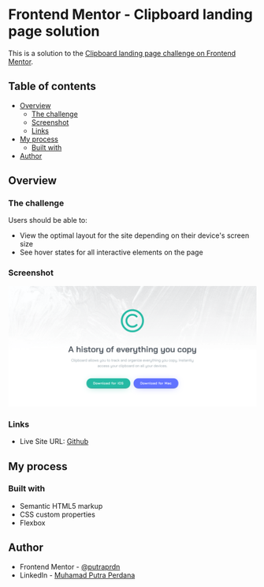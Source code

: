 # Frontend Mentor - Clipboard landing page solution

This is a solution to the [Clipboard landing page challenge on Frontend Mentor](https://www.frontendmentor.io/challenges/clipboard-landing-page-5cc9bccd6c4c91111378ecb9). 

## Table of contents

- [Overview](#overview)
  - [The challenge](#the-challenge)
  - [Screenshot](#screenshot)
  - [Links](#links)
- [My process](#my-process)
  - [Built with](#built-with)
- [Author](#author)

## Overview

### The challenge

Users should be able to:

- View the optimal layout for the site depending on their device's screen size
- See hover states for all interactive elements on the page

### Screenshot

![](https://github.com/putraprdn/clipboard-landing-page/blob/master/images/screenshot%20Clipboard%20landing%20page%20Decrypt.png?raw=true)

### Links

- Live Site URL: [Github](https://putraprdn.github.io/clipboard-landing-page/)

## My process

### Built with

- Semantic HTML5 markup
- CSS custom properties
- Flexbox

## Author

- Frontend Mentor - [@putraprdn](https://www.frontendmentor.io/profile/putraprdn)
- LinkedIn - [Muhamad Putra Perdana](https://www.linkedin.com/in/putraprdn)